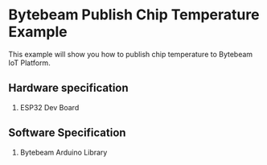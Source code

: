 # Bytebeam Publish Chip Temperature Example
This example will show you how to publish chip temperature to Bytebeam IoT Platform.

## Hardware specification
1. ESP32 Dev Board

## Software Specification
1. Bytebeam Arduino Library